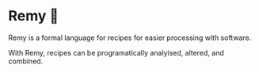 # Remy 🐀
Remy is a formal language for recipes for easier processing with software.

With Remy, recipes can be programatically analyised, altered, and combined.
